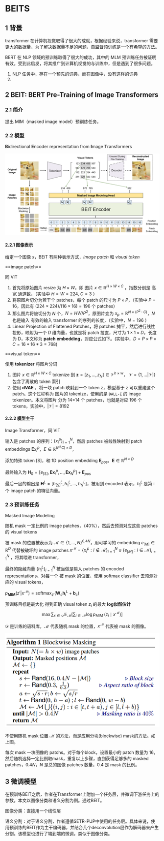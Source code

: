 # BEITS

## 1 背景

transformer 在计算机视觉取得了很大的成就，根据经验来说，transformer 需要更大的数据量，为了解决数据量不足的问题，自监督预训练是一个有希望的方法。

BERT 在 NLP 领域的预训练取得了很大的成功，其中的 MLM 预训练任务被证明有效。受到此启发，将其推广到计算机视觉的与训练中，但是遇到了很多问题。

1. NLP 任务中，存在一个预先的词典，而在图像中，没有这样的词典
2. 





## 2 BEIT: BERT Pre-Training of Image Transformers

### 2.1 简介

提出 MIM（masked image model）预训练任务，



### 2.2 模型

**B**idirectional **E**ncoder representation from **I**mage **T**ransformers



![image-20230407161730610](note_images/image-20230403145059334.png)



#### 2.2.1 图像表示

给定一个图像 $x$，BEiT 有两种表示方式，*image patch* 和 *visual token* 

==image patch==

同 ViT

1. 首先将原始图片 resize 为 $H\times W$，即 图片 $x\in \mathbb{R}^{H\times W\times C}$ ，指数分别是 高 宽 通道数，（实验中 $H=W=224,\ C=3$ ）
2. 将原图片切分为若干个 patches，每个 patch 的尺寸为 $P\times P$，（实验中 $P=16$，因此有 $(224\times 224) / (16\times 16)=196$ 个 patches）
3. 那么图片将被切分为 $N$ 个，$N=HW/P^2$，原图片变为 $x_p=\mathbb{R}^{N\times (P^2\cdot C)}$，$N$ 也是输入 有效的输入 transformer 的序列的长度，（实验中，$N=196$  ）
4. Linear Projection of Flattened Patches，将 patches 摊平，然后进行线性投影，映射为一个 $D$ 维向量，也就是将 patch 拉直，尺寸为 $1\times 1 \times D$，长度为 D，本文称为 **patch embedding**，对应公式如下。(实验中，$D=P\times P \times C=16*16*3=768$)



==visual token==



使用 **tokenizer** 将图片分词

1. 图片 $x\in \mathbb{R}^{H\times W\times C}$ tokenize 到 $\mathbf{z}=[z_1,...,z_N]\in \mathcal{V}^{h\times w}$， $\mathcal{V}=\{1,...|\mathcal{V}|\}$包含了离散的 token 索引
2. 使用 **dVAE** ，将一块 patch 映射到一个 token z，模型基于 z 可以重建这个 patch。这个过程称为 图片的 tokenize，使用的是 `DALL-E` 的 image tokenizer。本文将图片 分为 14×14 个 patches，也就是对应 196 个 tokens，实验中，$|\mathcal{V}|=8192$ 



#### 2.2.2 模型主干

Image Transformer，同 VIT

输入是 patches 的序列：$\{x_i^p\}_{i=1}^N$，然后 patches 被线性映射到 patch embeddings $\mathbf{E}x_i^p$，$E\in \mathbb{R}^{(P^2C)\times D}$，

添加特殊 token [S]，和 1D position embedding $\boldsymbol{E}_{pos}$，$\boldsymbol{E}\in \mathbb{R}^{N\times D}$ 

最终输入为 $\boldsymbol{H}_{0}=\left[e_{[\mathrm{S}]}, \boldsymbol{E} \boldsymbol{x}_{i}^{p}, \ldots, \boldsymbol{E} \boldsymbol{x}_{N}^{p}\right]+\boldsymbol{E}_{p o s}$   

最后一层的输出是 $\boldsymbol{H}^{L}=[h^L_{[\mathrm{S}]},h^L_{\mathrm{1}},...,h^L_{\mathrm{N}}]$，被用到 encoded 表示，$h_i^L$ 是第 i 个 image patch 的特征向量。



### 2.3 预训练任务

Masked Image Modeling

随机 mask 一定比例的 image patches，（40%），然后去预测对应这些 patches 的 visual tokens

被 mask 的位置被表示为 $\mathcal{M}\in \{1,...,N\}^{0.4N}$，用可学习的 embedding $e_{[M]} \in \mathbb{R}^D$ 代替被破坏的 image patches $x^{\mathcal{M}}=\{x_i^p:i\notin \mathcal{M}\}_{i=1}^N \cup\{ e_{[M]}:i\in \mathcal{M} \}_{i=1}^N$ ，将其喂进 transformer，

最终的隐藏向量 $\{h_i^L\}_{i=1}^N$ 被当做是输入 patches 的 encoded representations。对每一个 被 mask 的位置，使用 softmax classifier 去预测对应的 visual tokens，

$p_{\mathbf{MIM}}(z'|x^{\mathcal{M}})=\text{softmax}_{z'}(\mathbf{W}_c\mathbf{h}_i^L+\mathbf{b}_c)$ 

预训练目标是最大化 得到正确 visual token $z_i$ 的最大 **log似然估计** 
$$
\max \sum_{x \in \mathcal{D}} \mathbb{E}_{\mathcal{M}}\left[\sum_{i \in \mathcal{M}} \log p_{\text {MIM }}\left(z_{i} \mid x^{\mathcal{M}}\right)\right]
$$

$\mathcal{D}$ 是训练的语料库，$\mathcal{M}$ 代表随机 mask 的位置，$x^{\mathcal{M}}$ 代表被 mask 的图像。



![image-20230802155732882](note_images\image-20230802155732882.png)



不使用随机 mask 位置 $\mathcal{M}$ 的方法，而是应用分块(blockwise) mask的方法。如上图。

每次 mask 一块图像的 patchs。对于每个block，设置最小的 patch 数量为 16，然后随机选择一定比例取mask，重复以上步骤，直到获得足够多的 masked patches，$0.4N$，$N$ 是总的图像 patches 数量，0.4 是 mask 的比例。



## 3 微调模型

在预训练BEIT之后，作者在Transformer上附加一个任务层，并微调下游任务上的参数。本文以图像分类和语义分割为例。通过BEIT。

图像分类：直接用一个线性层

语义分割：对于语义分割，作者遵循SETR-PUP中使用的任务层。具体来说，使用预训练的BEIT作为主干编码器，并结合几个deconvolution层作为解码器来产生分割。该模型也进行了端到端的微调，类似于图像分类。







